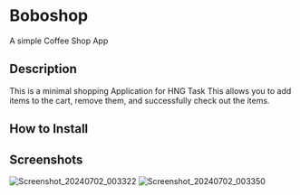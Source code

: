 # Boboshop

A simple Coffee Shop App

## Description
This is a minimal shopping Application for HNG Task
This allows you to add items to the cart, remove them, and successfully check out the items.

## How to Install



## Screenshots

 
 
![Screenshot_20240702_003322](https://github.com/Kwasi48/boboshop/assets/63691756/c5ea33ae-d2aa-4fee-a7bf-7d48676bd836)
![Screenshot_20240702_003350](https://github.com/Kwasi48/boboshop/assets/63691756/34008a74-ddd5-48b0-a21b-01d7e28af18d)
 
